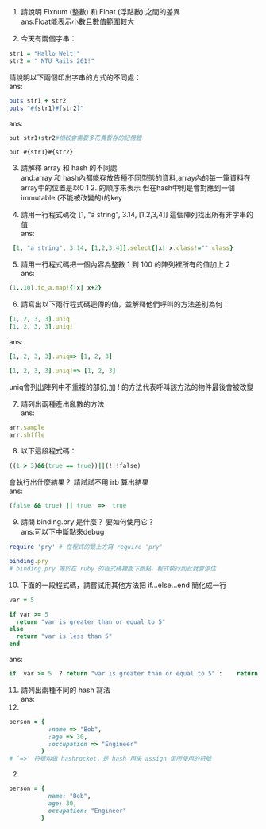 1. 請說明 Fixnum (整數) 和 Float (浮點數) 之間的差異  
ans:Float能表示小數且數值範圍較大

2. 今天有兩個字串：
  ```ruby 
  str1 = "Hallo Welt!" 
  str2 = " NTU Rails 261!"
  ```
請說明以下兩個印出字串的方式的不同處：  
ans:
  ```ruby
  puts str1 + str2
  puts "#{str1}#{str2}"
  ```
ans:
```ruby 
put str1+str2#相較會需要多花費暫存的記憶體
```
```ruby3為字串內插的連接方式
put #{str1}#{str2}
```
3. 請解釋 array 和 hash 的不同處  
and:array 和 hash內都能存放告種不同型態的資料,array內的每一筆資料在array中的位置是以0 1 2..的順序來表示
    但在hash中則是會對應到一個immutable (不能被改變的)的key

     	
4. 請用一行程式碼從 [1, "a string", 3.14, [1,2,3,4]] 這個陣列找出所有非字串的值  
ans:
```ruby
 [1, "a string", 3.14, [1,2,3,4]].select{|x| x.class!="".class}
```
5. 請用一行程式碼把一個內容為整數 1 到 100 的陣列裡所有的值加上 2  
ans:
```ruby
(1..10).to_a.map!{|x| x+2}
```
6. 請寫出以下兩行程式碼迴傳的值，並解釋他們呼叫的方法差別為何：
  ```ruby
  [1, 2, 3, 3].uniq
  [1, 2, 3, 3].uniq!
  ```
ans:
```ruby
[1, 2, 3, 3].uniq=> [1, 2, 3]

[1, 2, 3, 3].uniq!=> [1, 2, 3]

```
uniq會列出陣列中不重複的部份,加 ! 的方法代表呼叫該方法的物件最後會被改變

7. 請列出兩種產出亂數的方法  
ans:
 ```ruby
arr.sample
arr.shffle
```
8. 以下這段程式碼：
  ```ruby
  ((1 > 3)&&(true == true))||(!!!false)
  ```
  會執行出什麼結果？ 請試試不用 irb 算出結果  
ans:
 ```ruby
(false && true) || true  =>  true
```
9. 請問 binding.pry 是什麼？ 要如何使用它？  
ans:可以下中斷點來debug
 ```ruby
require 'pry' # 在程式的最上方寫 require 'pry'

 binding.pry
 # binding.pry 等於在 ruby 的程式碼裡面下斷點，程式執行到此就會停住

```
10. 下面的一段程式碼，請嘗試用其他方法把 if...else...end 簡化成一行
  

  ```ruby
  var = 5

  if var >= 5
  	return "var is greater than or equal to 5"
  else
  	return "var is less than 5"
  end
  ```
ans:
  ```ruby
if  var >= 5  ? return "var is greater than or equal to 5" :   	return "var is less than 5"
  ```
11. 請列出兩種不同的 hash 寫法  
ans: 
1.
```ruby
person = { 
           :name => "Bob", 
           :age => 30,
           :occupation => "Engineer"
         }
# ‘=>' 符號叫做 hashrocket，是 hash 用來 assign 值所使用的符號
```
2.
```ruby
person = { 
           name: "Bob", 
           age: 30,
           occupation: "Engineer"
         }
```
